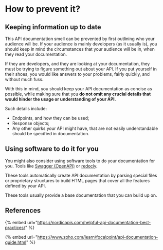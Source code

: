 # How to prevent it?

## Keeping information up to date

This API documentation smell can be prevented by first outlining who your audience will be. If your audience is mainly developers (as it usually is), you should keep in mind the circumstances that your audience will be in, when they read your documentation.

If they are developers, and they are looking at your documentation, they must be trying to figure something out about your API. If you put yourself in their shoes, you would like answers to your problems, fairly quickly, and without much fuss.

With this in mind, you should keep your API documentation as concise as possible, while making sure that you **do not omit any crucial details that would hinder the usage or understanding of your API.**

Such details include:

* Endpoints, and how they can be used;
* Response objects;
* Any other quirks your API might have, that are not easily understandable should be specified in documentation.

## Using software to do it for you

You might also consider using software tools to do your documentation for you. Tools like [Swagger (OpenAPI)](https://swagger.io/) or [redocly](https://redocly.com/).

These tools automatically create API documentation by parsing special files or proprietary structures to build HTML pages that cover all the features defined by your API.&#x20;

These tools usually provide a base documentation that you can build up on.

## References

{% embed url="https://nordicapis.com/helpful-api-documentation-best-practices/" %}

{% embed url="https://www.zoho.com/learn/focalpoint/api-documentation-guide.html" %}

